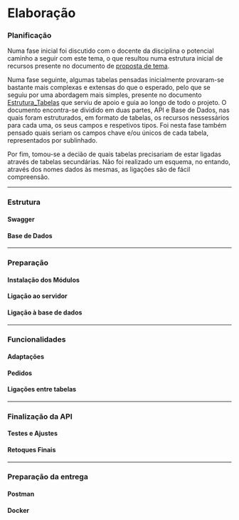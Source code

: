 # Elaboração

### Planificação
Numa fase inicial foi discutido com o docente da disciplina o potencial caminho a seguir com este tema, o que resultou numa estrutura inicial de recursos presente no documento de [proposta de tema](https://github.com/inf24dw1g09/DW-Avaliacao-Final/blob/main/Documentos%20de%20Apoio/DWI_A06927_CamilaOlim_AvaliacaoFinal_Proposta.pdf). 

Numa fase seguinte, algumas tabelas pensadas inicialmente provaram-se bastante mais complexas e extensas do que o esperado, pelo que se seguiu por uma abordagem mais simples, presente no documento [Estrutura_Tabelas](https://github.com/inf24dw1g09/DW-Avaliacao-Final/blob/Parte-2/Documentos%20de%20apoio/Estrutura_Tabelas.pdf) que serviu de apoio e guia ao longo de todo o projeto. O documento encontra-se dividido em duas partes, API e Base de Dados, nas quais foram estruturados, em formato de tabelas, os recursos nessessários para cada uma, os seus campos e respetivos tipos. Foi nesta fase também pensado quais seriam os campos chave e/ou únicos de cada tabela, representados por sublinhado.

Por fim, tomou-se a decião de quais tabelas precisariam de estar ligadas através de tabelas secundárias. Não foi realizado um esquema, no entando, através dos nomes dados às mesmas, as ligações são de fácil compreensão. 

---

### Estrutura
#### Swagger
#### Base de Dados

---

### Preparação
#### Instalação dos Módulos
#### Ligação ao servidor
#### Ligação à base de dados

---

### Funcionalidades
#### Adaptações
#### Pedidos
#### Ligações entre tabelas

---

### Finalização da API
#### Testes e Ajustes
#### Retoques Finais

---

### Preparação da entrega
#### Postman
#### Docker
